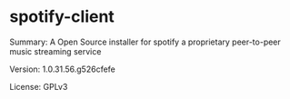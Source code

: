 #           spotify-client
 
Summary:        A Open Source installer for spotify a proprietary peer-to-peer music streaming service
 
Version:        1.0.31.56.g526cfefe
 
License:        GPLv3
 
